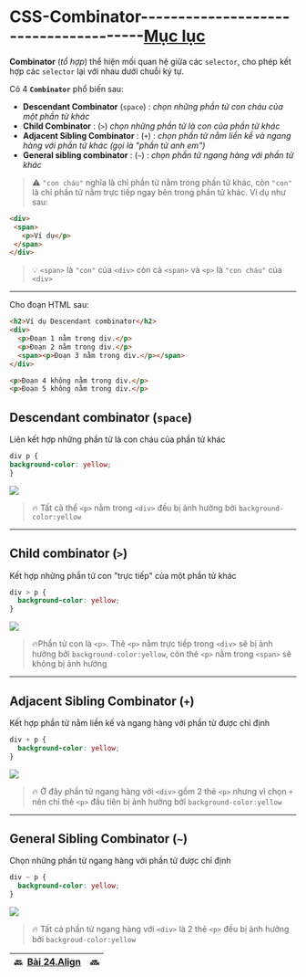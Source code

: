 # CSS-Combinator--------------------------------------[Mục lục](https://github.com/Zenfection/CSS)

**Combinator** (*tổ hợp*) thể hiện mối quan hệ giữa các `selector`, cho phép kết hợp các `selector` lại với nhau dưới chuỗi ký tự.

Có 4 **`Combinator`** phổ biến sau:

- **Descendant Combinator**  (`space`) : *chọn những phần tử con cháu của một phần tử khác*
- **Child Combinator**  : (`>`) *chọn những phần tử là con của phần tử khác*
- **Adjacent Sibling Combinator** : (`+`) : *chọn phần tử nằm liền kề và ngang hàng với phần tử khác (gọi là "phần tử anh em")*
- **General sibling combinator** :  (`~`) : *chọn phần tử ngang hàng với phần tử khác*

> ⚠️ `"con cháu"` nghĩa là chỉ phần tử nằm trong phần tử khác, còn `"con"` là chỉ phần tử nằm trực tiếp ngay bên trong phần tử khác. Ví dụ như sau:

```html
<div>
 <span>
   <p>Ví dụ</p>
 </span>
</div>
```

> 💡 `<span>` là `"con"` của `<div>` còn cả `<span>` và `<p>` là `"con cháu"` của `<div>`

---

Cho đoạn HTML sau:

```html
<h2>Ví dụ Descendant combinator</h2>
<div>
  <p>Đoạn 1 nằm trong div.</p>
  <p>Đoạn 2 nằm trong div.</p>
  <span><p>Đoạn 3 nằm trong div.</p></span>
</div>

<p>Đoạn 4 không nằm trong div.</p>
<p>Đoạn 5 không nằm trong div.</p>
```

## Descendant combinator (`space`)

Liên kết hợp những phần tử là con cháu của phần tử khác

```css
div p {
background-color: yellow;
}
```

![](https://st.quantrimang.com/photos/image/2019/04/10/combinator-trong-css-1.jpg)

> 🔥 Tất cả thể `<p>` nằm trong `<div>` đều bị ảnh hưởng bởi `background-color:yellow`

---

## Child combinator (`>`)

Kết hợp những phần tử con "trực tiếp" của một phần tử khác

```css
div > p {
  background-color: yellow;
}
```

![](https://st.quantrimang.com/photos/image/2019/04/10/combinator-trong-css-2.jpg)

> 🔥Phần tử con là `<p>`. Thẻ `<p>` nằm trực tiếp trong `<div>` sẽ bị ảnh hưởng bởi `background-color:yellow`, còn thẻ `<p>` nằm trong `<span>` sẽ không bị ảnh hưởng 

---

## Adjacent Sibling Combinator (`+`)

Kết hợp phần tử nằm liền kế và ngang hàng với phần tử được chỉ định

```css
div + p {
  background-color: yellow;
}
```

![](https://st.quantrimang.com/photos/image/2019/04/10/combinator-trong-css-3.jpg)

> 🔥 Ở đây phần tử ngang hàng với `<div>` gồm 2 thẻ `<p>` nhưng vì chọn `+` nên chỉ thẻ `<p>` đầu tiên bị ảnh hưởng bởi `background-color:yellow`

---

## General Sibling Combinator (`~`)

Chọn những phần từ ngang hàng với phần tử được chỉ định

```css
div ~ p {
  background-color: yellow;
}
```

![](https://st.quantrimang.com/photos/image/2019/04/10/combinator-trong-css-4.jpg)

> 🔥 Tất cả phần tử ngang hàng với `<div>` là 2 thẻ `<p>` đều bị ảnh hưởng bởi `backgroud-color:yellow`

| 🔙  [Bài 24.Align](https://github.com/Zenfection/CSS/blob/master/BasicCSS/24.Align.md) | 🔜  |
| -------------------------------------------------------------------------------------- | --- |